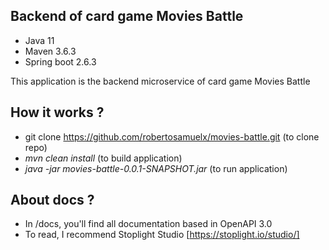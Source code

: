 ## Backend of card game Movies Battle

- Java 11
- Maven 3.6.3
- Spring boot 2.6.3

This application is the backend microservice of card game Movies Battle

## How it works ?
- git clone https://github.com/robertosamuelx/movies-battle.git (to clone repo)
- *mvn clean install* (to build application)
- *java -jar movies-battle-0.0.1-SNAPSHOT.jar* (to run application)

## About docs ?
- In /docs, you'll find all documentation based in OpenAPI 3.0
- To read, I recommend Stoplight Studio [https://stoplight.io/studio/]